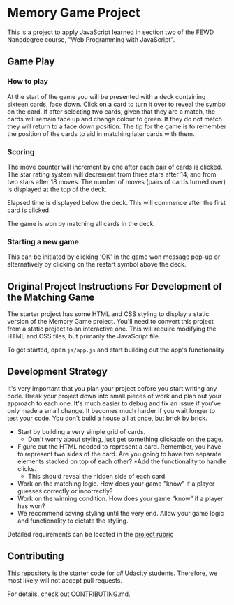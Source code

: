 # Memory Game Project

This is a project to apply JavaScript learned in section two of the FEWD Nanodegree course, "Web Programming with JavaScript".

## Game Play

### How to play

At the start of the game you will be presented with a deck containing sixteen cards, face down. Click on a card to turn it over to reveal the symbol on the card. If after selecting two cards, given that they are a match, the cards will remain face up and change colour to green. If they do not match they will return to a face down position. The tip for the game is to remember the position of the cards to aid in matching later cards with them.

### Scoring

The move counter will increment by one after each pair of cards is clicked. The star rating system will decrement from three stars after 14, and from two stars after 18 moves. The number of moves (pairs of cards turned over) is displayed at the top of the deck.

Elapsed time is displayed below the deck. This will commence after the first card is clicked.

The game is won by matching all cards in the deck.

### Starting a new game

This can be initiated by clicking 'OK' in the game won message pop-up or alternatively by clicking on the restart symbol above the deck.

## Original Project Instructions For Development of the Matching Game

The starter project has some HTML and CSS styling to display a static version of the Memory Game project. You'll need to convert this project from a static project to an interactive one. This will require modifying the HTML and CSS files, but primarily the JavaScript file.

To get started, open `js/app.js` and start building out the app's functionality


## Development Strategy

It's very important that you plan your project before you start writing any code. Break your project down into small pieces of work and plan out your approach to each one. It's much easier to debug and fix an issue if you've only made a small change. It becomes much harder if you wait longer to test your code. You don't build a house all at once, but brick by brick.

* Start by building a very simple grid of cards.
	* Don't worry about styling, just get something clickable on the page.
* Figure out the HTML needed to represent a card. Remember, you have to represent two sides of the card. Are you going to have two separate elements stacked on top of each other?
	*Add the functionality to handle clicks.
	* This should reveal the hidden side of each card.
* Work on the matching logic. How does your game "know" if a player guesses correctly or incorrectly?
* Work on the winning condition. How does your game “know” if a player has won?
* We recommend saving styling until the very end. Allow your game logic and functionality to dictate the styling.


Detailed requirements can be located in the [project rubric](https://review.udacity.com/#!/rubrics/591/view)

## Contributing

[This repository](https://github.com/udacity/fend-project-memory-game) is the starter code for _all_ Udacity students. Therefore, we most likely will not accept pull requests.

For details, check out [CONTRIBUTING.md](CONTRIBUTING.md).
